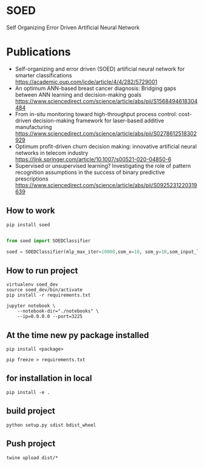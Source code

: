 # SOED
Self Organizing Error Driven Artificial Neural Network



# Publications
- Self-organizing and error driven (SOED) artificial neural network for smarter classifications https://academic.oup.com/jcde/article/4/4/282/5729001
- An optimum ANN-based breast cancer diagnosis: Bridging gaps between ANN learning and decision-making goals https://www.sciencedirect.com/science/article/abs/pii/S1568494618304484
- From in-situ monitoring toward high-throughput process control: cost-driven decision-making framework for laser-based additive manufacturing https://www.sciencedirect.com/science/article/abs/pii/S0278612518302929
- Optimum profit-driven churn decision making: innovative artificial neural networks in telecom industry https://link.springer.com/article/10.1007/s00521-020-04850-6
- Supervised or unsupervised learning? Investigating the role of pattern recognition assumptions in the success of binary predictive prescriptions https://www.sciencedirect.com/science/article/abs/pii/S0925231220319639

## How to work
```
pip install soed
```

```python

from soed import SOEDClassifier

soed = SOEDClassifier(mlp_max_iter=10000,som_x=10, som_y=10,som_input_len=X_train.shape[1])

```


## How to run project
```
virtualenv soed_dev
source soed_dev/bin/activate
pip install -r requirements.txt
```

```
jupyter notebook \
    --notebook-dir="./notebooks" \
    --ip=0.0.0.0 --port=3225
```

## At the time new py package installed
```
pip install <package>

pip freeze > requirements.txt
```



## for installation in local
```
pip install -e .
```


## build project
```
python setup.py sdist bdist_wheel
```

## Push project
```
twine upload dist/*
```